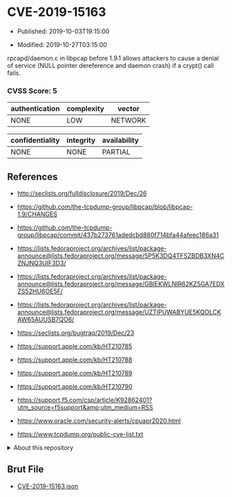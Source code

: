# CVE-2019-15163

- Published: 2019-10-03T19:15:00

- Modified: 2019-10-27T03:15:00

rpcapd/daemon.c in libpcap before 1.9.1 allows attackers to cause a denial of service (NULL pointer dereference and daemon crash) if a crypt() call fails.

### CVSS Score: **5**

| authentication | complexity | vector |
| --- | --- | --- |
| NONE | LOW | NETWORK |

| confidentiality | integrity | availability |
| --- | --- | --- |
| NONE | NONE | PARTIAL |

## References

* http://seclists.org/fulldisclosure/2019/Dec/26

* https://github.com/the-tcpdump-group/libpcap/blob/libpcap-1.9/CHANGES

* https://github.com/the-tcpdump-group/libpcap/commit/437b273761adedcbd880f714bfa44afeec186a31

* https://lists.fedoraproject.org/archives/list/package-announce@lists.fedoraproject.org/message/5P5K3DQ4TFSZBDB3XN4CZNJNQ3UIF3D3/

* https://lists.fedoraproject.org/archives/list/package-announce@lists.fedoraproject.org/message/GBIEKWLNIR62KZ5GA7EDXZS52HU6OE5F/

* https://lists.fedoraproject.org/archives/list/package-announce@lists.fedoraproject.org/message/UZTIPUWABYUE5KQOLCKAW65AUUSB7QO6/

* https://seclists.org/bugtraq/2019/Dec/23

* https://support.apple.com/kb/HT210785

* https://support.apple.com/kb/HT210788

* https://support.apple.com/kb/HT210789

* https://support.apple.com/kb/HT210790

* https://support.f5.com/csp/article/K92862401?utm_source=f5support&amp;utm_medium=RSS

* https://www.oracle.com/security-alerts/cpuapr2020.html

* https://www.tcpdump.org/public-cve-list.txt

<details>
<summary>About this repository</summary> 

  This repository is part of the project [Live Hack CVE](https://github.com/Live-Hack-CVE). Main website can be found [www.live-hack.org](https://www.live-hack.org) 
  
  Made by [Sn0wAlice](https://github.com/Sn0wAlice) for the people that care about security and need to have a feed of the latest CVEs. Hope you enjoy it, don't forget to star the repo and follow me on [Twitter](https://twitter.com/Sn0wAlice) and [Github](https://github.com/Sn0wAlice). And that is my [personnal website](https://www.alice-snow.me/)

  - [Home Page](https://github.com/Live-Hack-CVE)
  - [Framework](https://github.com/Live-Hack-CVE/cve-framework)
  - [CVE database](https://github.com/Live-Hack-CVE/full_database)
  - [Changelog](https://github.com/Live-Hack-CVE/Changelog)
</details>

## Brut File

* [CVE-2019-15163.json](https://raw.githubusercontent.com/Live-Hack-CVE/full_database/main/cves/2019/CVE-2019-15163.json)

